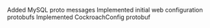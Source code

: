 Added MySQL proto messages Implemented initial web configuration protobufs
Implemented CockroachConfig protobuf
